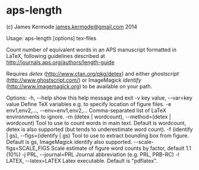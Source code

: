 aps-length
==========

(c) James Kermode <james.kermode@gmail.com> 2014

Usage: aps-length [options] tex-files

Count number of equivalent words in an APS manuscript formatted in
LaTeX, following guidelines described at http://journals.aps.org/authors/length-guide

Requires _detex_ (http://www.ctan.org/pkg/detex) and either
_ghostscript_ (http://www.ghostscript.com/) or ImageMagick _identify_
(http://www.imagemagick.org) to be available on your path.

Options:
  -h, --help            show this help message and exit
  -v key value, --var=key value
                        Define TeX variables e.g. to specify location of
                        figure files.
  -e env1,env2,..., --env=env1,env2,...
                        Comma-separated list of LaTeX environments to ignore.
  -m (detex | wordcount), --method=(detex | wordcount)
                        Tool to use to count words in main text. Default is
                        wordcount, detex is also supported
                        (but tends to underestimate word count).
  -f (identify | gs), --figs=(identify | gs)
                        Tool to use to extract bounding box from figure.
                        Default is gs, ImageMagick identify also supported.
  --scale-figs=SCALE_FIGS
                        Scale estimate of figure word counts by factor,
                        default 1.1 (10%)
  -j PRL, --journal=PRL
                        Journal abbreviation (e.g. PRL, PRB-RC)
  -l LATEX, --latex=LATEX
                        Latex executable. Default is "pdflatex".
